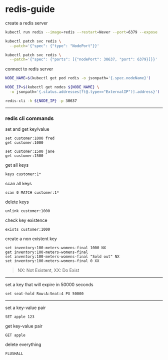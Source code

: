# redis-guide

create a redis server
```bash
kubectl run redis --image=redis --restart=Never --port=6379 --expose

kubectl patch svc redis \
  --patch='{"spec": {"type": "NodePort"}}'

kubectl patch svc redis \
  --patch='{"spec": {"ports": [{"nodePort": 30637, "port": 6379}]}}'
```

connect to redis server
```bash
NODE_NAME=$(kubectl get pod redis -o jsonpath='{.spec.nodeName}')

NODE_IP=$(kubectl get nodes ${NODE_NAME} \
  -o jsonpath='{.status.addresses[?(@.type=="ExternalIP")].address}')

redis-cli -h ${NODE_IP} -p 30637
```
---

### redis cli commands


set and get key/value
```redis
set customer:1000 fred
get customer:1000
```
```redis
set customer:1500 jane
get customer:1500
```

get all keys
```redis
keys customer:1*
```

scan all keys
```redis
scan 0 MATCH customer:1*
```

delete keys
```redis
unlink customer:1000
```

check key existence
```redis
exists customer:1000
```

create a non existent key
```redis
set inventory:100-meters-womens-final 1000 NX
get inventory:100-meters-womens-final
set inventory:100-meters-womens-final "Sold out" NX
set inventory:100-meters-womens-final 0 XX
```
> NX: Not Existent, XX: Do Exist
---

set a key that will expire in 50000 seconds
```redis
set seat-hold Row:A:Seat:4 PX 50000
```




---

set a key-value pair
```
SET apple 123
```

get key-value pair
```
GET apple
```

delete everything
```
FLUSHALL
```
